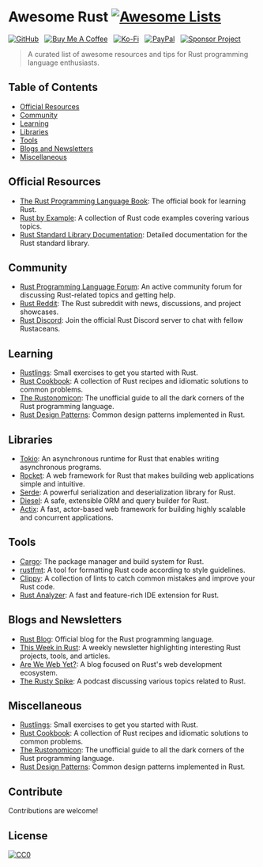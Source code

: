 # Awesome Rust [![Awesome Lists](https://srv-cdn.himpfen.io/badges/awesome-lists/awesomelists-flat.svg)](https://github.com/brandonhimpfen/awesome)

[![GitHub](https://srv-cdn.himpfen.io/badges/github/github-flat.svg)](https://github.com/sponsors/brandonhimpfen/) &nbsp; [![Buy Me A Coffee](https://srv-cdn.himpfen.io/badges/buymeacoffee/buymeacoffee-flat.svg)](https://www.buymeacoffee.com/brandonhimpfen) &nbsp; [![Ko-Fi](https://srv-cdn.himpfen.io/badges/kofi/kofi-flat.svg)](https://ko-fi.com/brandonhimpfen) &nbsp; [![PayPal](https://srv-cdn.himpfen.io/badges/paypal/paypal-flat.svg)](https://paypal.me/brandonhimpfen) &nbsp; [![Sponsor Project](https://srv-cdn.himpfen.io/badges/sponsor-project/sponsor-project-flat.svg)](https://brandon.tiny.us/donate)

> A curated list of awesome resources and tips for Rust programming language enthusiasts.

## Table of Contents
- [Official Resources](#official-resources)
- [Community](#community)
- [Learning](#learning)
- [Libraries](#libraries)
- [Tools](#tools)
- [Blogs and Newsletters](#blogs-and-newsletters)
- [Miscellaneous](#miscellaneous)

## Official Resources

- [The Rust Programming Language Book](https://doc.rust-lang.org/book/): The official book for learning Rust.
- [Rust by Example](https://doc.rust-lang.org/rust-by-example/): A collection of Rust code examples covering various topics.
- [Rust Standard Library Documentation](https://doc.rust-lang.org/std/): Detailed documentation for the Rust standard library.

## Community

- [Rust Programming Language Forum](https://users.rust-lang.org/): An active community forum for discussing Rust-related topics and getting help.
- [Rust Reddit](https://www.reddit.com/r/rust/): The Rust subreddit with news, discussions, and project showcases.
- [Rust Discord](https://discord.gg/rust-lang): Join the official Rust Discord server to chat with fellow Rustaceans.

## Learning

- [Rustlings](https://github.com/rust-lang/rustlings): Small exercises to get you started with Rust.
- [Rust Cookbook](https://rust-lang.github.io/rust-cookbook/): A collection of Rust recipes and idiomatic solutions to common problems.
- [The Rustonomicon](https://doc.rust-lang.org/nomicon/): The unofficial guide to all the dark corners of the Rust programming language.
- [Rust Design Patterns](https://rust-unofficial.github.io/patterns/): Common design patterns implemented in Rust.

## Libraries

- [Tokio](https://tokio.rs/): An asynchronous runtime for Rust that enables writing asynchronous programs.
- [Rocket](https://rocket.rs/): A web framework for Rust that makes building web applications simple and intuitive.
- [Serde](https://serde.rs/): A powerful serialization and deserialization library for Rust.
- [Diesel](http://diesel.rs/): A safe, extensible ORM and query builder for Rust.
- [Actix](https://actix.rs/): A fast, actor-based web framework for building highly scalable and concurrent applications.

## Tools

- [Cargo](https://doc.rust-lang.org/cargo/): The package manager and build system for Rust.
- [rustfmt](https://github.com/rust-lang/rustfmt): A tool for formatting Rust code according to style guidelines.
- [Clippy](https://github.com/rust-lang/rust-clippy): A collection of lints to catch common mistakes and improve your Rust code.
- [Rust Analyzer](https://rust-analyzer.github.io/): A fast and feature-rich IDE extension for Rust.

## Blogs and Newsletters

- [Rust Blog](https://blog.rust-lang.org/): Official blog for the Rust programming language.
- [This Week in Rust](https://this-week-in-rust.org/): A weekly newsletter highlighting interesting Rust projects, tools, and articles.
- [Are We Web Yet?](https://www.arewewebyet.org/): A blog focused on Rust's web development ecosystem.
- [The Rusty Spike](https://rusty-spike.blubrry.net/): A podcast discussing various topics related to Rust.

## Miscellaneous

- [Rustlings](https://github.com/rust-lang/rustlings): Small exercises to get you started with Rust.
- [Rust Cookbook](https://rust-lang.github.io/rust-cookbook/): A collection of Rust recipes and idiomatic solutions to common problems.
- [The Rustonomicon](https://doc.rust-lang.org/nomicon/): The unofficial guide to all the dark corners of the Rust programming language.
- [Rust Design Patterns](https://rust-unofficial.github.io/patterns/): Common design patterns implemented in Rust.

## Contribute

Contributions are welcome!

## License

[![CC0](https://mirrors.creativecommons.org/presskit/buttons/88x31/svg/by-sa.svg)](http://creativecommons.org/licenses/by-sa/4.0/)
